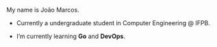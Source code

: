 <p>My name is João Marcos.</p>


- Currently a undergraduate student in Computer Engineering  @ IFPB.

- I’m currently learning **Go** and **DevOps**.
